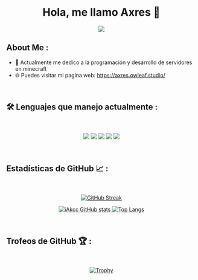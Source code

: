 <div align="center" width="50">
</div>
<h1 align="center">Hola, me llamo Axres 👋</h1>

<p align="center">
    <img src="https://komarev.com/ghpvc/?username=iAkcc&color=E32636"/> 
</p>

## About Me :

- 🏢 Actualmente me dedico a la programación y desarrollo de servidores en minecraft
- 🌐 Puedes visitar mi pagina web: https://axres.owleaf.studio/

<br>

## 🛠️ Lenguajes que manejo actualmente :

<br>

<p align="center">
  <img src="https://img.shields.io/badge/Python-E32636?style=for-the-badge&logo=python&logoColor=white"/>
  <img src="https://img.shields.io/badge/JavaScript-E32636?style=for-the-badge&logo=javascript&logoColor=white"/>
  <img src="https://img.shields.io/badge/HTML-E32636?style=for-the-badge&logo=html5&logoColor=white"/>
  <img src="https://img.shields.io/badge/CSS-E32636?style=for-the-badge&logo=css3&logoColor=white"/>    
  <img src="https://img.shields.io/badge/Node.js-E32636?style=for-the-badge&logo=nodedotjs&logoColor=white"/>        
</p>

<br>

## Estadísticas de GitHub 📈 :

<br>

<p align="center">
    <a href="https://git.io/streak-stats">
        <img src="https://github-readme-streak-stats.herokuapp.com?user=iAkcc&theme=dark&background=141321&ring=E32636&fire=E32636&currStreakNum=FFFFFF&sideNums=FFFFFF&currStreakLabel=E32636&sideLabels=FFFFFF&dates=FFFFFF" alt="GitHub Streak"/>
    </a>
</p>
<p align="center">
    <a href="https://github.com/iAkcc/github-readme-stats">
        <img src="https://github-readme-stats.vercel.app/api?username=iAkcc&show_icons=true&theme=dark&bg_color=141321&title_color=E32636&text_color=FFFFFF&icon_color=E32636&border_color=E32636" alt="iAkcc GitHub stats"/>
    </a>
    <a href="https://github.com/iAkcc/github-readme-stats">
        <img src="https://github-readme-stats.vercel.app/api/top-langs/?username=iAkcc&layout=compact&theme=dark&bg_color=141321&title_color=E32636&text_color=FFFFFF&border_color=E32636" alt="Top Langs"/>
    </a>
</p>

<br>

## Trofeos de GitHub 🏆 :

<br>

<p align="center">
    <a href="https://github.com/iAkcc/github-profile-trophy">
        <img src="https://github-profile-trophy.vercel.app/?username=iAkcc&theme=gruvbox&no-frame=true&no-bg=true&margin-w=4" alt="Trophy"/>
    </a>
</p>

<br>
